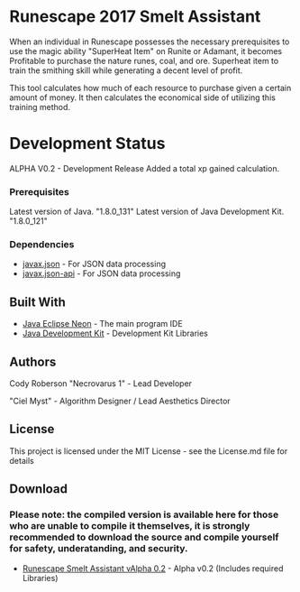 # Runescape 2017 Smelt Assistant

When an individual in Runescape possesses the necessary prerequisites to use the magic ability "SuperHeat Item" 
on Runite or Adamant, it becomes Profitable to purchase the nature runes, coal, and ore. Superheat item to train
the smithing skill while generating a decent level of profit.

This tool calculates how much of each resource to purchase given a certain amount of money. It then calculates
the economical side of utilizing this training method.



# Development Status
ALPHA V0.2 - Development Release
	Added a total xp gained calculation.

### Prerequisites

Latest version of Java. "1.8.0_131"
Latest version of Java Development Kit.  "1.8.0_121"

### Dependencies
* [javax.json](http://search.maven.org/#search%7Cga%7C1%7Ca%3A%22javax.json%22) - For JSON data processing
* [javax.json-api](http://search.maven.org/#search%7Cga%7C1%7Ca%3A%22javax.json-api%22) - For JSON data processing



## Built With

* [Java Eclipse Neon](http://www.eclipse.org/downloads/packages/release/Neon/3) - The main program IDE
* [Java Development Kit](http://www.oracle.com/technetwork/java/javase/downloads/jdk8-downloads-2133151.html) - Development Kit Libraries


## Authors
Cody Roberson "Necrovarus 1" - Lead Developer

"Ciel Myst" - Algorithm Designer / Lead Aesthetics Director

## License
This project is licensed under the MIT License - see the License.md file for details

## Download
### Please note: the compiled version is available here for those who are unable to compile it themselves, it is strongly recommended to download the source and compile yourself for safety, underatanding, and security.
*  [Runescape Smelt Assistant vAlpha 0.2](https://www.dropbox.com/s/34mjo6evmm2jrfq/Runescape%20SmeltAssist2017%20v0.2.jar?dl=0) - Alpha v0.2 (Includes required Libraries)
